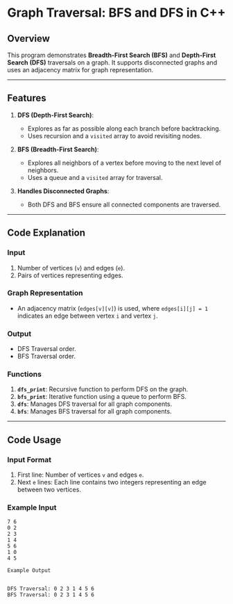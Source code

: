 # Graph Traversal: BFS and DFS in C++

## Overview

This program demonstrates **Breadth-First Search (BFS)** and **Depth-First Search (DFS)** traversals on a graph. It supports disconnected graphs and uses an adjacency matrix for graph representation.

---

## Features

1. **DFS (Depth-First Search)**:
   - Explores as far as possible along each branch before backtracking.
   - Uses recursion and a `visited` array to avoid revisiting nodes.

2. **BFS (Breadth-First Search)**:
   - Explores all neighbors of a vertex before moving to the next level of neighbors.
   - Uses a queue and a `visited` array for traversal.

3. **Handles Disconnected Graphs**:
   - Both DFS and BFS ensure all connected components are traversed.

---

## Code Explanation

### Input
1. Number of vertices (`v`) and edges (`e`).
2. Pairs of vertices representing edges.

### Graph Representation
- An adjacency matrix (`edges[v][v]`) is used, where `edges[i][j] = 1` indicates an edge between vertex `i` and vertex `j`.

### Output
- DFS Traversal order.
- BFS Traversal order.

### Functions
1. **`dfs_print`**: Recursive function to perform DFS on the graph.
2. **`bfs_print`**: Iterative function using a queue to perform BFS.
3. **`dfs`**: Manages DFS traversal for all graph components.
4. **`bfs`**: Manages BFS traversal for all graph components.

---

## Code Usage

### Input Format
1. First line: Number of vertices `v` and edges `e`.
2. Next `e` lines: Each line contains two integers representing an edge between two vertices.

### Example Input
```plaintext
7 6
0 2
2 3
1 4
5 6
1 0
4 5

Example Output


DFS Traversal: 0 2 3 1 4 5 6
BFS Traversal: 0 2 3 1 4 5 6
